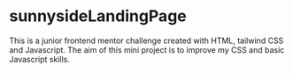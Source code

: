 # sunnysideLandingPage

This is a junior frontend mentor challenge created with HTML, tailwind CSS and Javascript. The aim of this mini project is to improve my CSS and basic Javascript skills.
